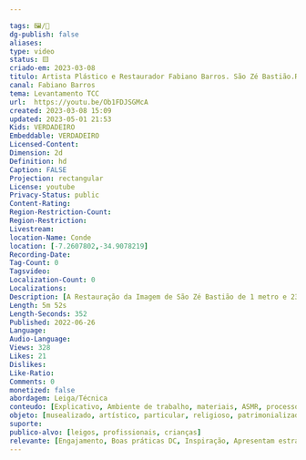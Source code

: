 ```yaml
---

tags: 🖼️/🎥️
dg-publish: false
aliases: 
type: video
status: 🟨️ 
criado-em: 2023-03-08
titulo: Artista Plástico e Restaurador Fabiano Barros. São Zé Bastião.Restauracão.
canal: Fabiano Barros
tema: Levantamento TCC 
url:  https://youtu.be/Ob1FDJSGMcA
created: 2023-03-08 15:09
updated: 2023-05-01 21:53
Kids: VERDADEIRO
Embeddable: VERDADEIRO
Licensed-Content: 
Dimension: 2d
Definition: hd
Caption: FALSE
Projection: rectangular
License: youtube
Privacy-Status: public
Content-Rating: 
Region-Restriction-Count: 
Region-Restriction: 
Livestream: 
location-Name: Conde
location: [-7.2607802,-34.9078219]
Recording-Date: 
Tag-Count: 0
Tagsvideo: 
Localization-Count: 0
Localizations: 
Description: [A Restauração da Imagem de São Zé Bastião de 1 metro e 23 centímetros.<br>de uma comunidade da cidade de Area-PB]
Length: 5m 52s
Length-Seconds: 352
Published: 2022-06-26
Language: 
Audio-Language: 
Views: 328
Likes: 21
Dislikes: 
Like-Ratio: 
Comments: 0
monetized: false
abordagem: Leiga/Técnica
conteudo: [Explicativo, Ambiente de trabalho, materiais, ASMR, processos]
objeto: [musealizado, artístico, particular, religioso, patrimonializado, histórico]
suporte:
publico-alvo: [leigos, profissionais, crianças]
relevante: [Engajamento, Boas práticas DC, Inspiração, Apresentam estratégias de DC, Inovações, cibercultura]
---
```

